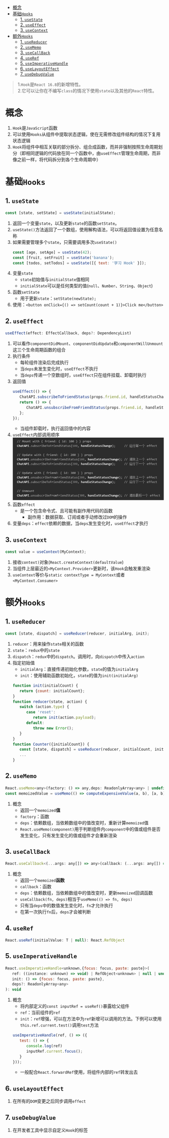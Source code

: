 - [概念](#概念)
- [基础`Hooks`](#基础hooks)
  - [1. `useState`](#1-usestate)
  - [2. `useEffect`](#2-useeffect)
  - [3. `useContext`](#3-usecontext)
- [额外`Hooks`](#额外hooks)
  - [1. `useReducer`](#1-usereducer)
  - [2. `useMemo`](#2-usememo)
  - [3. `useCallBack`](#3-usecallback)
  - [4. `useRef`](#4-useref)
  - [5. `useImperativeHandle`](#5-useimperativehandle)
  - [6. `useLayoutEffect`](#6-uselayouteffect)
  - [7. `useDebugValue`](#7-usedebugvalue)
> 1.`Hook`是`React 16.8`的新增特性。  
> 2.它可以让你在不编写`class`的情况下使用`state`以及其他的`React`特性。
# 概念
1. `Hook`是`JavaScript`函数
2. 可以使用`Hooks`从组件中提取状态逻辑，使在无需修改组件结构的情况下复用状态逻辑
3. `Hook`将组件中相互关联的部分拆分、组合成函数，而并非强制按照生命周期划分（即相同逻辑的代码放在同一个函数中，由`useEffect`管理生命周期，而非像之前一样，将代码拆分到各个生命周期中）
# 基础`Hooks`
## 1. `useState`
```javascript
const [state, setState] = useState(initialState);
```
1. 返回一个变量`state`，以及更新`state`的函数`setState`。
2. `useState()`方法返回了一个数组，使用解构语法，可以将返回值设置为任意名称
3. 如果需要管理多个`state`，只需要调用多次`useState()`
   ```javascript
   const [age, setAge] = useState(42);
   const [fruit, setFruit] = useState('banana');
   const [todos, setTodos] = useState([{ text: '学习 Hook' }]);
   ```
4. 变量`state`
   * `state`初始值与`initialState`值相同
   * `initialState`可以是任何类型的值(`null`、`Number`、`String`、`Object`)
5. 函数`setState`
   * 用于更新`state`：`setState(newState);`
6. 使用：`<button onClick={() => setCount(count + 1)}>Click me</button>`
## 2. `useEffect`
```javascript
useEffect(effect: EffectCallback, deps?: DependencyList)
```
1. 可以看作`componentDidMount`、`componentDidUpdate`和`componentWillUnmount`这三个生命周期函数的组合
2. 执行条件
   * 每轮组件渲染后完成执行
   * 当`deps`未发生变化时，`useEffect`不执行
   * 当`deps`传递一个空数组时，`useEffect`只在组件挂载、卸载时执行
3. 返回值
   ```javascript
   useEffect(() => {
      ChatAPI.subscribeToFriendStatus(props.friend.id, handleStatusChange);
      return () => {
         ChatAPI.unsubscribeFromFriendStatus(props.friend.id, handleStatusChange);
      };
   });
   ```
   * 当组件卸载时，执行返回值中的内容
4. `useEffect`内部调用顺序
   ![](./images/useEffect执行顺序.png)
5. 函数`effect`
   * 是一个包含命令式、且可能有副作用代码的函数
     * 副作用：数据获取、订阅或者手动修改过`DOM`的操作
6. 变量`deps`：`effect`依赖的数据，当`deps`发生变化时，`useEffect`才执行
## 3. `useContext`
```javascript
const value = useContext(MyContext);
```
1. 接收`context)`对象(`React.createContext(defaultValue`)
2. 当组件上层最近的`<MyContext.Provider>`更新时，该`Hook`会触发重渲染
3. `useContext`等价与`static contextType = MyContext`或者`<MyContext.Consumer>`
# 额外`Hooks`
## 1. `useReducer`
```javascript
const [state, dispatch] = useReducer(reducer, initialArg, init);
```
1. `reducer`：用来操作`state`相关的函数
2. `state`：`redux`中的`state`
3. `dispatch`：`redux`中的`dispatch`。调用时，向`dispatch`中传入`action`
4. 指定初始值
   * `initialArg`：直接传递初始化参数，`state`的值为`initialArg`
   * `init`：使用辅助函数初始化，`state`的值为`init(initialArg)`
   ```javascript
   function init(initialCount) {
      return {count: initialCount};
   }
   function reducer(state, action) {
      switch (action.type) {
         case 'reset':
            return init(action.payload);
         default:
            throw new Error();
      }
   }
   function Counter({initialCount}) {
      const [state, dispatch] = useReducer(reducer, initialCount, init);
      ...
   }
   ```
## 2. `useMemo`
```javascript
React.useMemo<any>(factory: () => any,deps: ReadonlyArray<any> | undefined): any
const memoizedValue = useMemo(() => computeExpensiveValue(a, b), [a, b]);
```
1. 概念
   * 返回一个`memoized`<b>值</b>
   * `factory`：函数
   * `deps`：依赖数组，当依赖数组中的值改变时，重新计算`memoized`值
   * `React.useMemo(component)`用于判断组件内`component`中的值或组件是否发生变化，只有发生变化的值或组件才会重新渲染
## 3. `useCallBack`
```javascript
React.useCallback<(...args: any[]) => any>(callback: (...args: any[]) => any,deps: ReadonlyArray<any>): (...args: any[]) => any
```
1. 概念
   * 返回一个`memoized`<b>函数</b>
   * `callback`：函数
   * `deps`：依赖数组，当依赖数组中的值改变时，更新`memoized`回调函数
   * `useCallback(fn, deps)`相当于`useMemo(() => fn, deps)`
   * 只有当`deps`中的数值发生变化时，`fn`才允许执行
   * 在第一次执行`fn`后，`deps`才会被判断
## 4. `useRef`
```javascript
React.useRef(initialValue: T | null): React.RefObject
```
## 5. `useImperativeHandle`
```javascript
React.useImperativeHandle<unknown,{focus: focus, paste: paste}>(
   ref: ((instance: unknown) => void) | RefObject<unknown> | null | undefined,
   init: () => {focus: focus, paste: paste},
   deps?: ReadonlyArray<any>
): void
```
1. 概念
   * 将内部定义的`const inputRef = useRef()`暴露给父组件
   * `ref`：当前组件的`ref`
   * `init`：`ref`增强，可以在方法中为`ref`新增可以调用的方法。下例可以使用`this.ref.current.test()`调用`test`方法
   ```javascript
   useImperativeHandle(ref, () => ({
      test: () => {
         console.log(ref)
         inputRef.current.focus();
      }
   }));
   ```
   * 一般配合`React.forwardRef`使用，将组件内部的`ref`转发出去
## 6. `useLayoutEffect`
1. 在所有的`DOM`变更之后同步调用`effect`
## 7. `useDebugValue` 
1. 在开发者工具中显示自定义`Hook`的标签